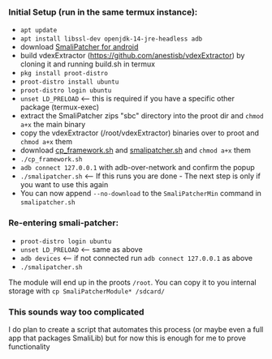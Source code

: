 ### Initial Setup (run in the same termux instance):
- `apt update`
- `apt install libssl-dev openjdk-14-jre-headless adb`
- download [SmaliPatcher for android](https://gitlab.com/JFronny/smalipatcher/-/jobs/artifacts/master/download?job=android)
- build vdexExtractor (https://github.com/anestisb/vdexExtractor) by cloning it and running build.sh in termux
- `pkg install proot-distro`
- `proot-distro install ubuntu`
- `proot-distro login ubuntu`
- `unset LD_PRELOAD` <-- this is required if you have a specific other package (termux-exec)
- extract the SmaliPatcher zips "sbc" directory into the proot dir and `chmod a+x` the main binary
- copy the vdexExtractor (/root/vdexExtractor) binaries over to proot and `chmod a+x` them
- download [cp_framework.sh](https://gitlab.com/JFronny/smalipatcher/-/raw/master/android/cp_framework.sh?inline=false) and [smalipatcher.sh](https://gitlab.com/JFronny/smalipatcher/-/raw/master/android/smalipatcher.sh?inline=false) and `chmod a+x` them
- `./cp_framework.sh`
- `adb connect 127.0.0.1` with adb-over-network and confirm the popup
- `./smalipatcher.sh` <-- If this runs you are done - The next step is only if you want to use this again
- You can now append `--no-download` to the `SmaliPatcherMin` command in `smalipatcher.sh`

### Re-entering smali-patcher:
- `proot-distro login ubuntu`
- `unset LD_PRELOAD` <-- same as above
- `adb devices` <-- if not connected run `adb connect 127.0.0.1` as above
- `./smalipatcher.sh`

The module will end up in the proots `/root`. You can copy it to you internal storage with `cp SmaliPatcherModule* /sdcard/`

### This sounds way too complicated
I do plan to create a script that automates this process (or maybe even a full app that packages SmaliLib)
but for now this is enough for me to prove functionality